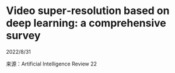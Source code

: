 # Video super‑resolution based on deep learning: a comprehensive survey  

2022/8/31  

来源：Artificial Intelligence Review 22